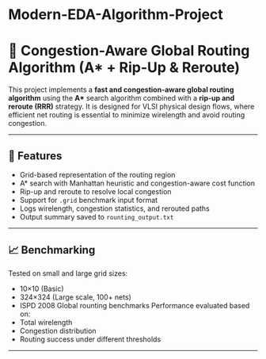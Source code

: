 # Modern-EDA-Algorithm-Project
# 🚀 Congestion-Aware Global Routing Algorithm (A* + Rip-Up & Reroute)

This project implements a **fast and congestion-aware global routing algorithm** using the **A\*** search algorithm combined with a **rip-up and reroute (RRR)** strategy. It is designed for VLSI physical design flows, where efficient net routing is essential to minimize wirelength and avoid routing congestion.

---

## 📌 Features

- Grid-based representation of the routing region
- A* search with Manhattan heuristic and congestion-aware cost function
- Rip-up and reroute to resolve local congestion
- Support for `.grid` benchmark input format
- Logs wirelength, congestion statistics, and rerouted paths
- Output summary saved to `rounting_output.txt`

---

## 📈 Benchmarking

Tested on small and large grid sizes:
- 10×10 (Basic)
- 324×324 (Large scale, 100+ nets)
- ISPD 2008 Global rounting benchmarks
Performance evaluated based on:
- Total wirelength
- Congestion distribution
- Routing success under different thresholds

---

